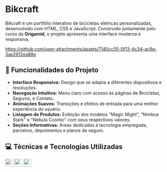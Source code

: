 # Bikcraft

Bikcraft é um portfólio interativo de bicicletas elétricas personalizadas, desenvolvido com HTML, CSS e JavaScript. Construido juntamente pelo curso da **Origamid**, o projeto apresenta uma interface moderna e responsiva.

https://github.com/user-attachments/assets/7140cc55-0f13-4c34-ac9a-3ae2912ea88e

## 🔨 Funcionalidades do Projeto

- **Interface Responsiva:** Design que se adapta a diferentes dispositivos e resoluções.
- **Navegação Intuitiva:** Menu claro com acesso às páginas de Bicicletas, Seguros, e Contato.
- **Animações Suaves:** Transições e efeitos de entrada para uma melhor experiência do usuário.
- **Listagem de Produtos:** Exibição dos modelos "Magic Might", "Nimbus Stark" e "Nebula Cosmic" com seus respectivos valores.
- **Seções Informativas:** Áreas dedicadas à tecnologia empregada, parceiros, depoimentos e planos de seguro.



## 💻 Técnicas e Tecnologias Utilizadas
<div>
  <img src="https://cdn.jsdelivr.net/gh/devicons/devicon@latest/icons/javascript/javascript-original.svg" height="25"/>
  <img src="https://cdn.jsdelivr.net/gh/devicons/devicon@latest/icons/css3/css3-plain.svg" height="25"/> 
  <img src="https://cdn.jsdelivr.net/gh/devicons/devicon@latest/icons/html5/html5-original.svg" height="25"/>
</div>
